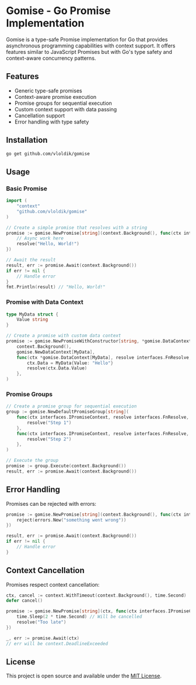 # Gomise - Go Promise Implementation

Gomise is a type-safe Promise implementation for Go that provides asynchronous programming capabilities with context support. It offers features similar to JavaScript Promises but with Go's type safety and context-aware concurrency patterns.

## Features

- Generic type-safe promises
- Context-aware promise execution
- Promise groups for sequential execution
- Custom context support with data passing
- Cancellation support
- Error handling with type safety

## Installation

```bash
go get github.com/vloldik/gomise
```

## Usage

### Basic Promise

```go
import (
    "context"
    "github.com/vloldik/gomise"
)

// Create a simple promise that resolves with a string
promise := gomise.NewPromise[string](context.Background(), func(ctx interfaces.IPromiseContext, resolve interfaces.FnResolve, reject interfaces.FnReject) {
    // Async work here
    resolve("Hello, World!")
})

// Await the result
result, err := promise.Await(context.Background())
if err != nil {
    // Handle error
}
fmt.Println(result) // "Hello, World!"
```

### Promise with Data Context

```go
type MyData struct {
    Value string
}

// Create a promise with custom data context
promise := gomise.NewPromiseWithConstructor[string, *gomise.DataContext[MyData]](
    context.Background(),
    gomise.NewDataContext[MyData],
    func(ctx *gomise.DataContext[MyData], resolve interfaces.FnResolve, reject interfaces.FnReject) {
        ctx.Data = MyData{Value: "Hello"}
        resolve(ctx.Data.Value)
    },
)
```

### Promise Groups

```go
// Create a promise group for sequential execution
group := gomise.NewDefaultPromiseGroup[string](
    func(ctx interfaces.IPromiseContext, resolve interfaces.FnResolve, reject interfaces.FnReject) {
        resolve("Step 1")
    },
    func(ctx interfaces.IPromiseContext, resolve interfaces.FnResolve, reject interfaces.FnReject) {
        resolve("Step 2")
    },
)

// Execute the group
promise := group.Execute(context.Background())
result, err := promise.Await(context.Background())
```

## Error Handling

Promises can be rejected with errors:

```go
promise := gomise.NewPromise[string](context.Background(), func(ctx interfaces.IPromiseContext, resolve interfaces.FnResolve, reject interfaces.FnReject) {
    reject(errors.New("something went wrong"))
})

result, err := promise.Await(context.Background())
if err != nil {
    // Handle error
}
```

## Context Cancellation

Promises respect context cancellation:

```go
ctx, cancel := context.WithTimeout(context.Background(), time.Second)
defer cancel()

promise := gomise.NewPromise[string](ctx, func(ctx interfaces.IPromiseContext, resolve interfaces.FnResolve, reject interfaces.FnReject) {
    time.Sleep(2 * time.Second) // Will be cancelled
    resolve("Too late")
})

_, err := promise.Await(ctx)
// err will be context.DeadlineExceeded
```

## License

This project is open source and available under the [MIT License](LICENSE).

